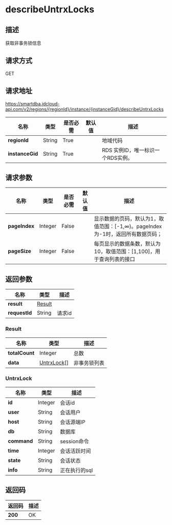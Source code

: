 # describeUntrxLocks


## 描述
获取非事务锁信息

## 请求方式
GET

## 请求地址
https://smartdba.jdcloud-api.com/v2/regions/{regionId}/instance/{instanceGid}/describeUntrxLocks

|名称|类型|是否必需|默认值|描述|
|---|---|---|---|---|
|**regionId**|String|True| |地域代码|
|**instanceGid**|String|True| |RDS 实例ID，唯一标识一个RDS实例。|

## 请求参数
|名称|类型|是否必需|默认值|描述|
|---|---|---|---|---|
|**pageIndex**|Integer|False| |显示数据的页码，默认为1，取值范围：[-1,∞)。pageIndex 为-1时，返回所有数据页码；|
|**pageSize**|Integer|False| |每页显示的数据条数，默认为10，取值范围：[1,100]，用于查询列表的接口|


## 返回参数
|名称|类型|描述|
|---|---|---|
|**result**|[Result](describeuntrxlocks#result)| |
|**requestId**|String|请求id|

### <div id="Result">Result</div>
|名称|类型|描述|
|---|---|---|
|**totalCount**|Integer|总数|
|**data**|[UntrxLock[]](describeuntrxlocks#untrxlock)|非事务锁列表|
### <div id="UntrxLock">UntrxLock</div>
|名称|类型|描述|
|---|---|---|
|**id**|Integer|会话id|
|**user**|String|会话用户|
|**host**|String|会话源端IP|
|**db**|String|数据库|
|**command**|String|session命令|
|**time**|Integer|会话活跃时间|
|**state**|String|会话状态|
|**info**|String|正在执行的sql|

## 返回码
|返回码|描述|
|---|---|
|**200**|OK|
